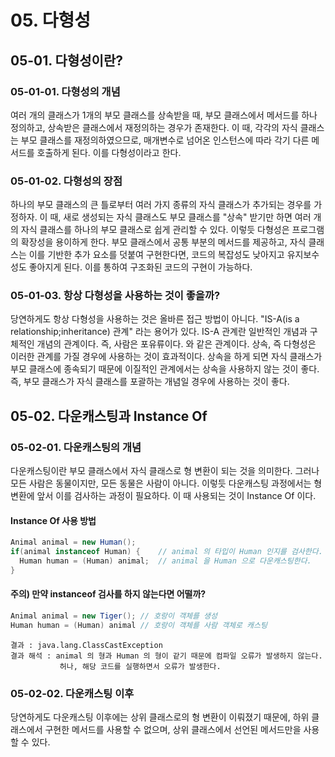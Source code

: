 # 05. 다형성

## 05-01. 다형성이란?

### 05-01-01. 다형성의 개념
여러 개의 클래스가 1개의 부모 클래스를 상속받을 때, 부모 클래스에서 메서드를 하나 정의하고, 상속받은 클래스에서 재정의하는 경우가 존재한다. 이 때, 각각의 자식 클래스는 부모 클래스를 재정의하였으므로, 매개변수로 넘어온 인스턴스에 따라 각기 다른 메서드를 호출하게 된다. 이를 다형성이라고 한다.

### 05-01-02. 다형성의 장점
하나의 부모 클래스의 큰 틀로부터 여러 가지 종류의 자식 클래스가 추가되는 경우를 가정하자. 이 때, 새로 생성되는 자식 클래스도 부모 클래스를 "상속" 받기만 하면 여러 개의 자식 클래스를 하나의 부모 클래스로 쉽게 관리할 수 있다. 이렇듯 다형성은 프로그램의 확장성을 용이하게 한다. 부모 클래스에서 공통 부분의 메서드를 제공하고, 자식 클래스는 이를 기반한 추가 요소를 덧붙여 구현한다면, 코드의 복잡성도 낮아지고 유지보수성도 좋아지게 된다. 이를 통하여 구조화된 코드의 구현이 가능하다.

### 05-01-03. 항상 다형성을 사용하는 것이 좋을까?
당연하게도 항상 다형성을 사용하는 것은 올바른 접근 방법이 아니다. "IS-A(is a relationship;inheritance) 관계" 라는 용어가 있다. IS-A 관계란 일반적인 개념과 구체적인 개념의 관계이다. 즉, 사람은 포유류이다. 와 같은 관계이다. 상속, 즉 다형성은 이러한 관계를 가질 경우에 사용하는 것이 효과적이다. 상속을 하게 되면 자식 클래스가 부모 클래스에 종속되기 때문에 이질적인 관계에서는 상속을 사용하지 않는 것이 좋다. 즉, 부모 클래스가 자식 클래스를 포괄하는 개념일 경우에 사용하는 것이 좋다.

## 05-02. 다운캐스팅과 Instance Of

### 05-02-01. 다운캐스팅의 개념
다운캐스팅이란 부모 클래스에서 자식 클래스로 형 변환이 되는 것을 의미한다. 그러나 모든 사람은 동물이지만, 모든 동물은 사람이 아니다. 이렇듯 다운캐스팅 과정에서는 형 변환에 앞서 이를 검사하는 과정이 필요하다. 이 때 사용되는 것이 Instance Of 이다.

#### Instance Of 사용 방법
```java
Animal animal = new Human();
if(animal instanceof Human) {    // animal 의 타입이 Human 인지를 검사한다. 
  Human human = (Human) animal;  // animal 을 Human 으로 다운캐스팅한다.
}
```

#### 주의) 만약 instanceof 검사를 하지 않는다면 어떨까?
```java
Animal animal = new Tiger(); // 호랑이 객체를 생성
Human human = (Human) animal // 호랑이 객체를 사람 객체로 캐스팅
```

```
결과 : java.lang.ClassCastException 
결과 해석 : animal 의 형과 Human 의 형이 같기 때문에 컴파일 오류가 발생하지 않는다.
           허나, 해당 코드를 실행하면서 오류가 발생한다.
```
### 05-02-02. 다운캐스팅 이후
당연하게도 다운캐스팅 이후에는 상위 클래스로의 형 변환이 이뤄졌기 때문에, 하위 클래스에서 구현한 메서드를 사용할 수 없으며, 상위 클래스에서 선언된 메서드만을 사용할 수 있다.
